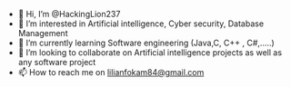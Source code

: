 - 👋 Hi, I’m @HackingLion237
- 👀 I’m interested in Artificial intelligence, Cyber security, Database Management 
- 🌱 I’m currently learning Software engineering (Java,C, C++ , C#,.....)
- 💞️ I’m looking to collaborate on Artificial intelligence projects as well as any software project
- 📫 How to reach me on lilianfokam84@gmail.com

<!---
HackingLion237/HackingLion237 is a ✨ special ✨ repository because its `README.md` (this file) appears on your GitHub profile.
You can click the Preview link to take a look at your changes.
--->
